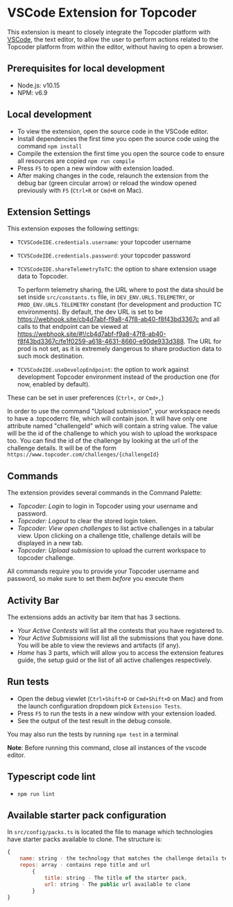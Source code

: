 # VSCode Extension for Topcoder

This extension is meant to closely integrate the Topcoder platform with [VSCode](https://code.visualstudio.com/), the text editor, to allow the user to perform actions related to the Topcoder platform from within the editor, without having to open a browser.

## Prerequisites for local development

- Node.js: v10.15
- NPM: v6.9

## Local development

- To view the extension, open the source code in the VSCode editor.
- Install dependencies the first time you open the source code using the command `npm install`
- Compile the extension the first time you open the source code to ensure all resources are copied `npm run compile`
- Press `F5` to open a new window with extension loaded.
- After making changes in the code, relaunch the extension from the debug bar (green circular arrow) or reload the window opened previously with `F5` (`Ctrl+R` or `Cmd+R` on Mac).

## Extension Settings

This extension exposes the following settings:

- `TCVSCodeIDE.credentials.username`: your topcoder username
- `TCVSCodeIDE.credentials.password`: your topcoder password
- `TCVSCodeIDE.shareTelemetryToTC`: the option to share extension usage data
  to Topcoder.

  To perform telemetry sharing, the URL where to post the data
  should be set inside `src/constants.ts` file, in `DEV_ENV.URLS.TELEMETRY`,
  or `PROD_ENV.URLS.TELEMETRY` constant (for development and production TC
  environments). By default, the dev URL is set to be
  https://webhook.site/cb4d7abf-f9a8-47f8-ab40-f8f43bd3367c and all calls
  to that endpoint can be viewed at
  https://webhook.site/#!/cb4d7abf-f9a8-47f8-ab40-f8f43bd3367c/fe1f0259-a618-4631-8660-e90de933d388. The URL for prod is not set,
  as it is extremely dangerous to share production data to such mock
  destination.

- `TCVSCodeIDE.useDevelopEndpoint`: the option to work against development
  Topcoder environment instead of the production one (for now, enabled by
  default).

These can be set in user preferences (`Ctrl+,` or `Cmd+,`)

In order to use the command "Upload submission", your workspace needs to have a .topcoderrc file, which will contain json. It will have only one attribute named "challengeId" which will contain a string value. The value will be the id of the challenge to which you wish to upload the workspace too. You can find the id of the challenge by looking at the url of the challenge details. It will be of the form `https://www.topcoder.com/challenges/{challengeId}`

## Commands

The extension provides several commands in the Command Palette:

- *Topcoder: Login* to login in Topcoder using your username and password.
- *Topcoder: Logout* to clear the stored login token.
- *Topcoder: View open challenges* to list active challenges in a tabular view. Upon clicking on a challenge title, challenge details will be displayed in a new tab.
- *Topcoder: Upload submission* to upload the current workspace to topcoder challenge.

All commands require you to provide your Topcoder username and password, so make sure to set them _before_ you execute them

## Activity Bar

The extensions adds an activity bar item that has 3 sections.
- *Your Active Contests*  will list all the contests that you have registered to.
- *Your Active Submissions* will list all the submissions that you have done. You will be able to view the reviews and artifacts (if any).
- *Home* has 3 parts, which will allow you to access the extension features guide, the setup guid or the list of all active challenges respectively.

## Run tests

- Open the debug viewlet (`Ctrl+Shift+D` or `Cmd+Shift+D` on Mac) and from the launch configuration dropdown pick `Extension Tests`.
- Press `F5` to run the tests in a new window with your extension loaded.
- See the output of the test result in the debug console.

You may also run the tests by running `npm test` in a terminal

**Note**: Before running this command, close all instances of the vscode editor.

## Typescript code lint

- `npm run lint`

## Available starter pack configuration
In `src/config/packs.ts` is located the file to manage which technologies have starter packs available to clone.
The structure is:
```js
{
    name: string - the technology that matches the challenge details technologies property,
    repos: array - contains repo title and url
        {
            title: string - The title of the starter pack,
            url: string - The public url available to clone
        }
}
```